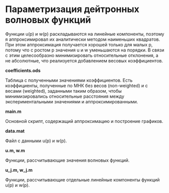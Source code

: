 # Параметризация дейтронных волновых функций

Функции u(p) и w(p) раскладываются на линейные компоненты, поэтому я аппроксимировал их аналитически методом наименьших квадратов. При этом аппроксимация получается хорошей только для малых p, потому что с ростом p значения u и w уменьшаются на порядки. В связи с этим целесообразно минимизировать относительные отклонения, а не абсолютные, что реализуется добавлением весовых коэффициентов.

**coefficients.ods**

Таблица с полученными значениями коэффициентов. Есть коэффициенты, полученные по МНК без весов (non-weighted) и с весами (weighted), заданными таким образом, чтобы минимизировались относительные расстояния между экспериментальными значениями и аппроксимированными.

**main.m**

Основной скрипт, содержащий аппроксимацию и построение графиков.

**data.mat**

Файл с данными u(p) и w(p).

**u.m, w.m**

Функции, рассчитывающие значения волновых функций.

**u_j.m, w_j.m**

Функции, рассчитывающие отдельные линейные компоненты функций u(p) и w(p).
